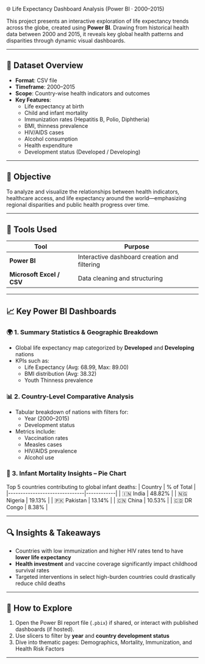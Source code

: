 🌐 Life Expectancy Dashboard Analysis (Power BI · 2000–2015)

This project presents an interactive exploration of life expectancy trends across the globe, created using **Power BI**. Drawing from historical health data between 2000 and 2015, it reveals key global health patterns and disparities through dynamic visual dashboards.

---

## 📂 Dataset Overview

- **Format**: CSV file  
- **Timeframe**: 2000–2015  
- **Scope**: Country-wise health indicators and outcomes  
- **Key Features**:
  - Life expectancy at birth  
  - Child and infant mortality  
  - Immunization rates (Hepatitis B, Polio, Diphtheria)  
  - BMI, thinness prevalence  
  - HIV/AIDS cases  
  - Alcohol consumption  
  - Health expenditure  
  - Development status (Developed / Developing)

---

## 🎯 Objective

To analyze and visualize the relationships between health indicators, healthcare access, and life expectancy around the world—emphasizing regional disparities and public health progress over time.

---

## 🧠 Tools Used

| Tool      | Purpose                                  |
|-----------|-------------------------------------------|
| **Power BI** | Interactive dashboard creation and filtering |
| **Microsoft Excel / CSV** | Data cleaning and structuring       |

---

## 📈 Key Power BI Dashboards

### 🌍 1. Summary Statistics & Geographic Breakdown
- Global life expectancy map categorized by **Developed** and **Developing** nations
- KPIs such as:
  - Life Expectancy (Avg: 68.99, Max: 89.00)
  - BMI distribution (Avg: 38.32)
  - Youth Thinness prevalence

### 📊 2. Country-Level Comparative Analysis
- Tabular breakdown of nations with filters for:
  - Year (2000–2015)
  - Development status
- Metrics include:
  - Vaccination rates
  - Measles cases
  - HIV/AIDS prevalence
  - Alcohol use

### 🍼 3. Infant Mortality Insights – Pie Chart
Top 5 countries contributing to global infant deaths:
| Country                        | % of Total |
|-------------------------------|------------|
| 🇮🇳 India                     | 48.82%     |
| 🇳🇬 Nigeria                   | 19.13%     |
| 🇵🇰 Pakistan                 | 13.14%     |
| 🇨🇳 China                     | 10.53%     |
| 🇨🇩 DR Congo                 | 8.38%      |

---

## 🔍 Insights & Takeaways

- Countries with low immunization and higher HIV rates tend to have **lower life expectancy**
- **Health investment** and vaccine coverage significantly impact childhood survival rates
- Targeted interventions in select high-burden countries could drastically reduce child deaths

---

## 🚀 How to Explore

1. Open the Power BI report file (`.pbix`) if shared, or interact with published dashboards (if hosted).
2. Use slicers to filter by **year** and **country development status**
3. Dive into thematic pages: Demographics, Mortality, Immunization, and Health Risk Factors

---
